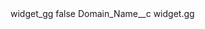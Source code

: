 <?xml version="1.0" encoding="UTF-8"?>
<CustomMetadata xmlns="http://soap.sforce.com/2006/04/metadata" xmlns:xsi="http://www.w3.org/2001/XMLSchema-instance" xmlns:xsd="http://www.w3.org/2001/XMLSchema">
    <label>widget_gg</label>
    <protected>false</protected>
    <values>
        <field>Domain_Name__c</field>
        <value xsi:type="xsd:string">widget.gg</value>
    </values>
</CustomMetadata>
